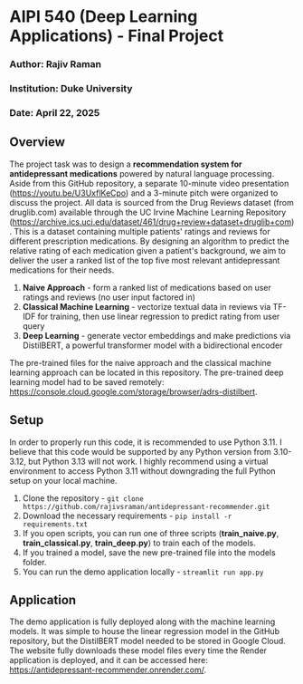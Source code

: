 # AIPI 540 (Deep Learning Applications) - Final Project
### Author: Rajiv Raman
### Institution: Duke University
### Date: April 22, 2025

## Overview

The project task was to design a **recommendation system for antidepressant medications** powered by natural language processing. Aside from this GitHub repository, a separate 10-minute video presentation (https://youtu.be/U3UxflKeCpo) and a 3-minute pitch were organized to discuss the project. All data is sourced from the Drug Reviews dataset (from druglib.com) available through the UC Irvine Machine Learning Repository (https://archive.ics.uci.edu/dataset/461/drug+review+dataset+druglib+com). This is a dataset containing multiple patients' ratings and reviews for different prescription medications. By designing an algorithm to predict the relative rating of each medication given a patient's background, we aim to deliver the user a ranked list of the top five most relevant antidepressant medications for their needs.

1. **Naive Approach** - form a ranked list of medications based on user ratings and reviews (no user input factored in)
2. **Classical Machine Learning** - vectorize textual data in reviews via TF-IDF for training, then use linear regression to predict rating from user query
3. **Deep Learning** - generate vector embeddings and make predictions via DistilBERT, a powerful transformer model with a bidirectional encoder

The pre-trained files for the naive approach and the classical machine learning approach can be located in this repository. The pre-trained deep learning model had to be saved remotely: https://console.cloud.google.com/storage/browser/adrs-distilbert.

## Setup

In order to properly run this code, it is recommended to use Python 3.11. I believe that this code would be supported by any Python version from 3.10-3.12, but Python 3.13 will not work. I highly recommend using a virtual environment to access Python 3.11 without downgrading the full Python setup on your local machine.

1. Clone the repository - ```git clone https://github.com/rajivsraman/antidepressant-recommender.git```
2. Download the necessary requirements - ```pip install -r requirements.txt```
3. If you open scripts, you can run one of three scripts (**train_naive.py**, **train_classical.py**, **train_deep.py**) to train each of the models.
4. If you trained a model, save the new pre-trained file into the models folder.
5. You can run the demo application locally - ```streamlit run app.py```

## Application

The demo application is fully deployed along with the machine learning models. It was simple to house the linear regression model in the GitHub repository, but the DistilBERT model needed to be stored in Google Cloud. The website fully downloads these model files every time the Render application is deployed, and it can be accessed here: https://antidepressant-recommender.onrender.com/.

